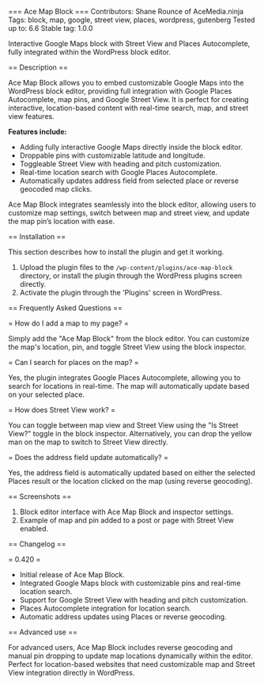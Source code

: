 === Ace Map Block === 
Contributors:      Shane Rounce of AceMedia.ninja 
Tags:              block, map, google, street view, places, wordpress, gutenberg 
Tested up to:      6.6 
Stable tag:        1.0.0 

Interactive Google Maps block with Street View and Places Autocomplete, fully integrated within the WordPress block editor.

== Description ==

Ace Map Block allows you to embed customizable Google Maps into the WordPress block editor, providing full integration with Google Places Autocomplete, map pins, and Google Street View. It is perfect for creating interactive, location-based content with real-time search, map, and street view features.

**Features include:**
- Adding fully interactive Google Maps directly inside the block editor.
- Droppable pins with customizable latitude and longitude.
- Toggleable Street View with heading and pitch customization.
- Real-time location search with Google Places Autocomplete.
- Automatically updates address field from selected place or reverse geocoded map clicks.

Ace Map Block integrates seamlessly into the block editor, allowing users to customize map settings, switch between map and street view, and update the map pin’s location with ease.

== Installation ==

This section describes how to install the plugin and get it working.

1. Upload the plugin files to the `/wp-content/plugins/ace-map-block` directory, or install the plugin through the WordPress plugins screen directly.
2. Activate the plugin through the 'Plugins' screen in WordPress.

== Frequently Asked Questions ==

= How do I add a map to my page? =

Simply add the "Ace Map Block" from the block editor. You can customize the map's location, pin, and toggle Street View using the block inspector.

= Can I search for places on the map? =

Yes, the plugin integrates Google Places Autocomplete, allowing you to search for locations in real-time. The map will automatically update based on your selected place.

= How does Street View work? =

You can toggle between map view and Street View using the "Is Street View?" toggle in the block inspector. Alternatively, you can drop the yellow man on the map to switch to Street View directly.

= Does the address field update automatically? =

Yes, the address field is automatically updated based on either the selected Places result or the location clicked on the map (using reverse geocoding).

== Screenshots ==

1. Block editor interface with Ace Map Block and inspector settings.
2. Example of map and pin added to a post or page with Street View enabled.

== Changelog ==

= 0.420 =
* Initial release of Ace Map Block.
* Integrated Google Maps block with customizable pins and real-time location search.
* Support for Google Street View with heading and pitch customization.
* Places Autocomplete integration for location search.
* Automatic address updates using Places or reverse geocoding.

== Advanced use ==

For advanced users, Ace Map Block includes reverse geocoding and manual pin dropping to update map locations dynamically within the editor. Perfect for location-based websites that need customizable map and Street View integration directly in WordPress.
